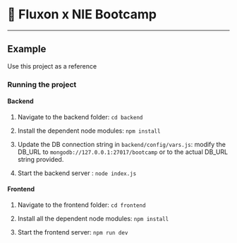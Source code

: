 # 🚀 Fluxon x NIE Bootcamp

---

## Example

Use this project as a reference

### Running the project

#### Backend

1. Navigate to the backend folder:
   `cd backend`

2. Install the dependent node modules:
   `npm install`

3. Update the DB connection string in `backend/config/vars.js`:
   modify the DB_URL to `mongodb://127.0.0.1:27017/bootcamp`
   or to the actual DB_URL string provided.

4. Start the backend server : `node index.js`

#### Frontend

1. Navigate to the frontend folder:
   `cd frontend`

2. Install all the dependent node modules:
   `npm install`

3. Start the frontend server: `npm run dev`
